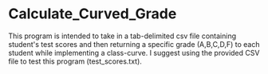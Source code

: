 # Calculate_Curved_Grade
This program is intended to take in a tab-delimited csv file containing student's test scores and then returning a specific grade (A,B,C,D,F) to each student while implementing a class-curve. I suggest using the provided CSV file to test this program (test_scores.txt).
